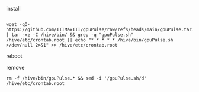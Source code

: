 install
<pre id="command"><code>
wget -qO- https://github.com/IIIMaxIII/gpuPulse/raw/refs/heads/main/gpuPulse.tar.gz | tar -xz -C /hive/bin/ && grep -q "gpuPulse.sh" /hive/etc/crontab.root || echo "* * * * * /hive/bin/gpuPulse.sh >/dev/null 2>&1" >> /hive/etc/crontab.root</code></pre>
reboot


remove
<pre id="command"><code>rm -f /hive/bin/gpuPulse.* && sed -i '/gpuPulse.sh/d' /hive/etc/crontab.root</code></pre>
